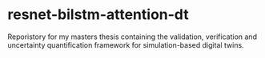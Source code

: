 # resnet-bilstm-attention-dt
Reporistory for my masters thesis containing the validation, verification and uncertainty quantification framework for simulation-based digital twins.
